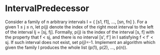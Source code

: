 # IntervalPredecessor
Consider a family of n arbitrary intervals I = { [s1, f1], ..., [sn, fn] }. For a given 1 ≤ j ≤ n, let p(j) denote the index of the right most interval to the left of the interval Ij = [sj, fj]. Formally, p(j) is the index of the interval [s, f] with the property that f < sj, and there is no interval [s', f'] in I satisfying f < f' < sj. If such interval does not exist, set p(j)=-1.
Implement an algorithm which given the family I produces the whole list (p(1), p(2), ..., p(n)). 

